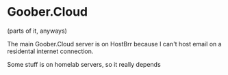 # Goober.Cloud
(parts of it, anyways)

The main Goober.Cloud server is on HostBrr because I can't host email on a residental internet connection.

Some stuff is on homelab servers, so it really depends